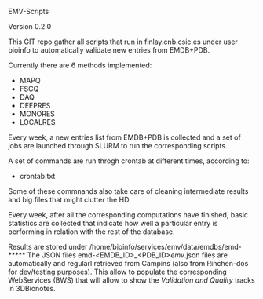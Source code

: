 EMV-Scripts

Version 0.2.0

This GIT repo gather all scripts that run in finlay.cnb.csic.es under user bioinfo
to automatically validate new entries from EMDB+PDB.

Currently there are 6 methods implemented:
- MAPQ
- FSCQ
- DAQ
- DEEPRES
- MONORES
- LOCALRES

Every week, a new entries list from EMDB+PDB is collected and a set of jobs are 
launched through SLURM to run the corresponding scripts.

A set of commands are run throgh crontab at different times, according to:
- crontab.txt

Some of these commnands also take care of cleaning intermediate results and big files that might clutter the HD.

Every week, after all the corresponding computations have finished, basic statistics are collected
that indicate how well a particular entry is performing in relation with the rest of the database.

Results are stored under /home/bioinfo/services/emv/data/emdbs/emd-*****
The JSON files emd-<EMDB_ID>_<PDB_ID>_emv_<method>.json files are automatically and regularl retrieved from Campins (also from Rinchen-dos for dev/testing purposes). This allow to populate the corresponding WebServices (BWS) that will allow to show the _Validation and Quality_ tracks in 3DBionotes.

